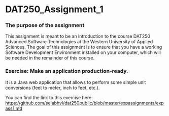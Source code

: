 # DAT250_Assignment_1

### The purpose of the assignment
This assignment is meant to be an introduction to the course DAT250 Advanced Software Technologies at the Western University of Applied Sciences. The goal of this assignment is to ensure that you have a working Software Development Environment installed on your computer, which will be needed in the remainder of this course. 

### Exercise: Make an application production-ready. 
It is a Java web application that allows to perform some simple unit conversions (feet to meter, inch to feet, etc.). 

You can find the link to this exercise here: https://github.com/selabhvl/dat250public/blob/master/expassignments/expass1.md